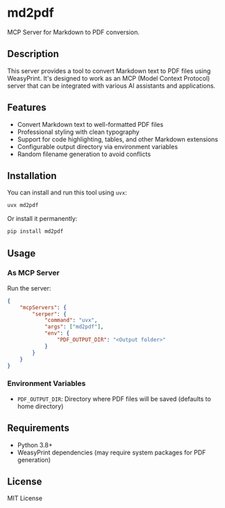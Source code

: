 # md2pdf

MCP Server for Markdown to PDF conversion.

## Description

This server provides a tool to convert Markdown text to PDF files using WeasyPrint. It's designed to work as an MCP (Model Context Protocol) server that can be integrated with various AI assistants and applications.

## Features

- Convert Markdown text to well-formatted PDF files
- Professional styling with clean typography
- Support for code highlighting, tables, and other Markdown extensions
- Configurable output directory via environment variables
- Random filename generation to avoid conflicts

## Installation

You can install and run this tool using `uvx`:

```bash
uvx md2pdf
```

Or install it permanently:

```bash
pip install md2pdf
```

## Usage

### As MCP Server

Run the server:

```json
{
    "mcpServers": {
        "serper": {
            "command": "uvx",
            "args": ["md2pdf"],
            "env": {
                "PDF_OUTPUT_DIR": "<Output folder>"
            }
        }
    }
}
```

### Environment Variables

- `PDF_OUTPUT_DIR`: Directory where PDF files will be saved (defaults to home directory)

## Requirements

- Python 3.8+
- WeasyPrint dependencies (may require system packages for PDF generation)

## License

MIT License